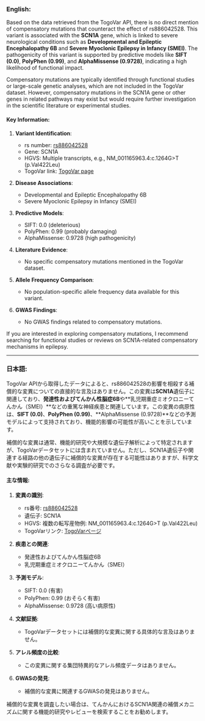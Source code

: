 ### English:
Based on the data retrieved from the TogoVar API, there is no direct mention of compensatory mutations that counteract the effect of rs886042528. This variant is associated with the **SCN1A** gene, which is linked to severe neurological conditions such as **Developmental and Epileptic Encephalopathy 6B** and **Severe Myoclonic Epilepsy in Infancy (SMEI)**. The pathogenicity of this variant is supported by predictive models like **SIFT (0.0)**, **PolyPhen (0.99)**, and **AlphaMissense (0.9728)**, indicating a high likelihood of functional impact.

Compensatory mutations are typically identified through functional studies or large-scale genetic analyses, which are not included in the TogoVar dataset. However, compensatory mutations in the SCN1A gene or other genes in related pathways may exist but would require further investigation in the scientific literature or experimental studies.

#### Key Information:
1. **Variant Identification**:
   - rs number: [rs886042528](https://identifiers.org/dbsnp/rs886042528)
   - Gene: SCN1A
   - HGVS: Multiple transcripts, e.g., NM_001165963.4:c.1264G>T (p.Val422Leu)
   - TogoVar link: [TogoVar page](https://togovar.org)

2. **Disease Associations**:
   - Developmental and Epileptic Encephalopathy 6B
   - Severe Myoclonic Epilepsy in Infancy (SMEI)

3. **Predictive Models**:
   - SIFT: 0.0 (deleterious)
   - PolyPhen: 0.99 (probably damaging)
   - AlphaMissense: 0.9728 (high pathogenicity)

4. **Literature Evidence**:
   - No specific compensatory mutations mentioned in the TogoVar dataset.

5. **Allele Frequency Comparison**:
   - No population-specific allele frequency data available for this variant.

6. **GWAS Findings**:
   - No GWAS findings related to compensatory mutations.

If you are interested in exploring compensatory mutations, I recommend searching for functional studies or reviews on SCN1A-related compensatory mechanisms in epilepsy.

---

### 日本語:
TogoVar APIから取得したデータによると、rs886042528の影響を相殺する補償的な変異についての直接的な言及はありません。この変異は**SCN1A**遺伝子に関連しており、**発達性およびてんかん性脳症6B**や**乳児期重症ミオクロニーてんかん（SMEI）**などの重篤な神経疾患と関連しています。この変異の病原性は、**SIFT (0.0)**、**PolyPhen (0.99)**、**AlphaMissense (0.9728)**などの予測モデルによって支持されており、機能的影響の可能性が高いことを示しています。

補償的な変異は通常、機能的研究や大規模な遺伝子解析によって特定されますが、TogoVarデータセットには含まれていません。ただし、SCN1A遺伝子や関連する経路の他の遺伝子に補償的な変異が存在する可能性はありますが、科学文献や実験的研究でのさらなる調査が必要です。

#### 主な情報:
1. **変異の識別**:
   - rs番号: [rs886042528](https://identifiers.org/dbsnp/rs886042528)
   - 遺伝子: SCN1A
   - HGVS: 複数の転写産物例: NM_001165963.4:c.1264G>T (p.Val422Leu)
   - TogoVarリンク: [TogoVarページ](https://togovar.org)

2. **疾患との関連**:
   - 発達性およびてんかん性脳症6B
   - 乳児期重症ミオクロニーてんかん（SMEI）

3. **予測モデル**:
   - SIFT: 0.0 (有害)
   - PolyPhen: 0.99 (おそらく有害)
   - AlphaMissense: 0.9728 (高い病原性)

4. **文献証拠**:
   - TogoVarデータセットには補償的な変異に関する具体的な言及はありません。

5. **アレル頻度の比較**:
   - この変異に関する集団特異的なアレル頻度データはありません。

6. **GWASの発見**:
   - 補償的な変異に関連するGWASの発見はありません。

補償的な変異を調査したい場合は、てんかんにおけるSCN1A関連の補償メカニズムに関する機能的研究やレビューを検索することをお勧めします。